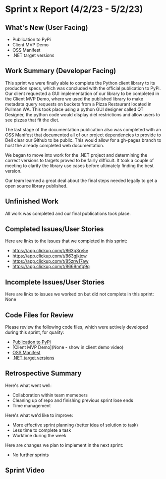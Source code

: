 # Sprint x Report (4/2/23 - 5/2/23)

## What's New (User Facing)
 * Publication to PyPi
 * Client MVP Demo
 * OSS Manifest
 * .NET target versions

## Work Summary (Developer Facing)
This sprint we were finally able to complete the Python client library to its production specs, which was concluded with the official publication to PyPi. Our client requested a GUI implementation of our library to be completed in the Client MVP Demo, where we used the published library to make metadata query requests on buckets from a Pizza Restaurant located in Pullman WA. This took place using a python GUI designer called QT Designer, the python code would display diet restrictions and allow users to see pizzas that fit the diet. 

The last stage of the documentation publication also was completed with an OSS Manifest that documented all of our project dependencies to provide to Dell clear our Github to be public. This would allow for a gh-pages branch to host the already completed web documentation.

We began to move into work for the .NET project and determining the correct versions to targets proved to be fairly difficult. It took a couple of meeting to clarify the library use cases before ultimately finding the best version. 

Our team learned a great deal about the final steps needed legally to get a open source library published. 

## Unfinished Work
All work was completed and our final publications took place. 

## Completed Issues/User Stories
Here are links to the issues that we completed in this sprint:

 * https://app.clickup.com/t/863g3rv5v
 * https://app.clickup.com/t/863gjkjcw
 * https://app.clickup.com/t/85zrw17aw
 * https://app.clickup.com/t/8669mfg9q

 
 ## Incomplete Issues/User Stories
 Here are links to issues we worked on but did not complete in this sprint: None

## Code Files for Review
Please review the following code files, which were actively developed during this sprint, for quality:
 * [Publication to PyPi](https://pypi.org/project/objectscale-s3-client/)
 * [Client MVP Demo](None - show in client demo video)
 * [OSS Manifest](None)
 * [.NET target versions](https://github.com/EMCECS/objectscale-s3-client-dotnet/tree/NM_Version)
 
## Retrospective Summary
Here's what went well:
  * Collaboration within team memebers
  * Cleaning up of repo and finishing previous sprint lose ends
  * Time management
 
Here's what we'd like to improve:
   * More effective sprint planning (better idea of solution to task)
   * Less time to complete a task
   * Worktime during the week
  
Here are changes we plan to implement in the next sprint:
   * No further sprints

## Sprint Video

